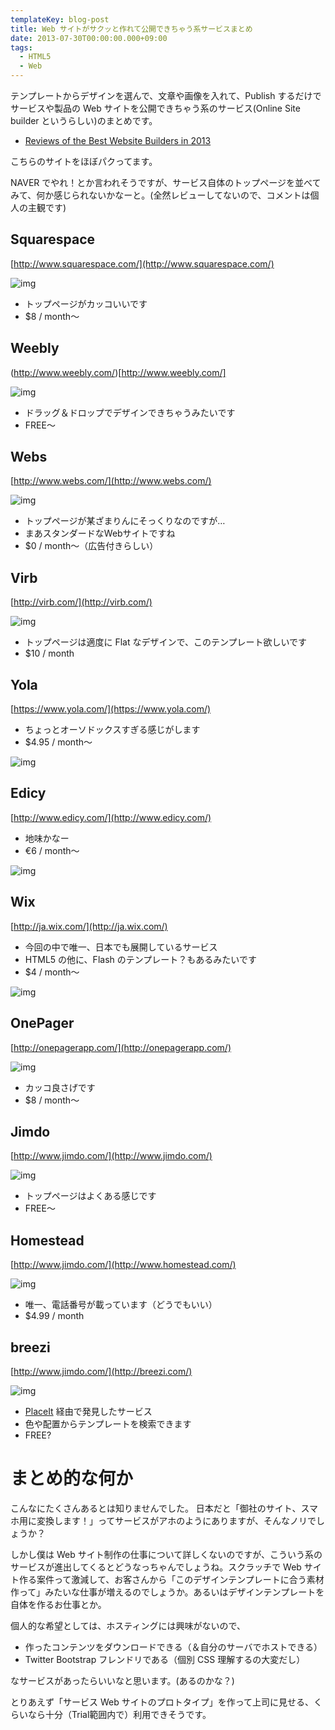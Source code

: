 ```yaml
---
templateKey: blog-post
title: Web サイトがサクッと作れて公開できちゃう系サービスまとめ
date: 2013-07-30T00:00:00.000+09:00
tags:
  - HTML5
  - Web
---
```

テンプレートからデザインを選んで、文章や画像を入れて、Publish するだけでサービスや製品の Web サイトを公開できちゃう系のサービス(Online Site builder というらしい)のまとめです。
<!--more-->
* [Reviews of the Best Website Builders in 2013](http://www.sitebuilderreport.com/)

こちらのサイトをほぼパクってます。

NAVER でやれ！とか言われそうですが、サービス自体のトップページを並べてみて、何か感じられないかなーと。(全然レビューしてないので、コメントは個人の主観です)

## Squarespace

[http://www.squarespace.com/](http://www.squarespace.com/)

![img](/img/posts/online_site_builder_reviews_01.png)

* トップページがカッコいいです
* $8 / month〜

## Weebly

(http://www.weebly.com/)[http://www.weebly.com/]

![img](/img/posts/online_site_builder_reviews_02.png)

* ドラッグ＆ドロップでデザインできちゃうみたいです
* FREE〜

## Webs

[http://www.webs.com/](http://www.webs.com/)

![img](/img/posts/online_site_builder_reviews_03.png)

* トップページが某ざまりんにそっくりなのですが…
* まあスタンダードなWebサイトですね
* $0 / month〜（広告付きらしい）

## Virb

[http://virb.com/](http://virb.com/) 

![img](/img/posts/online_site_builder_reviews_04.png)

* トップページは適度に Flat なデザインで、このテンプレート欲しいです
* $10 / month

## Yola

[https://www.yola.com/](https://www.yola.com/)

* ちょっとオーソドックスすぎる感じがします
* $4.95 / month〜

![img](/img/posts/online_site_builder_reviews_05.png)

## Edicy

[http://www.edicy.com/](http://www.edicy.com/)

* 地味かなー
* €6 / month〜

![img](/img/posts/online_site_builder_reviews_06.png)

## Wix

[http://ja.wix.com/](http://ja.wix.com/)

* 今回の中で唯一、日本でも展開しているサービス
* HTML5 の他に、Flash のテンプレート？もあるみたいです
* $4 / month〜

![img](/img/posts/online_site_builder_reviews_07.png)

## OnePager

[http://onepagerapp.com/](http://onepagerapp.com/)

![img](/img/posts/online_site_builder_reviews_08.png)

* カッコ良さげです
* $8 / month〜

## Jimdo

[http://www.jimdo.com/](http://www.jimdo.com/)

![img](/img/posts/online_site_builder_reviews_09.png)

* トップページはよくある感じです
* FREE〜

## Homestead

[http://www.jimdo.com/](http://www.homestead.com/)

![img](/img/posts/online_site_builder_reviews_10.png)

* 唯一、電話番号が載っています（どうでもいい）
* $4.99 / month

## breezi

[http://www.jimdo.com/](http://breezi.com/)

![img](/img/posts/online_site_builder_reviews_11.png)

* [PlaceIt](http://placeit.breezi.com/) 経由で発見したサービス
* 色や配置からテンプレートを検索できます
* FREE?

# まとめ的な何か

こんなにたくさんあるとは知りませんでした。
日本だと「御社のサイト、スマホ用に変換します！」ってサービスがアホのようにありますが、そんなノリでしょうか？

しかし僕は Web サイト制作の仕事について詳しくないのですが、こういう系のサービスが進出してくるとどうなっちゃんでしょうね。スクラッチで Web サイト作る案件って激減して、お客さんから「このデザインテンプレートに合う素材作って」みたいな仕事が増えるのでしょうか。あるいはデザインテンプレートを自体を作るお仕事とか。

個人的な希望としては、ホスティングには興味がないので、

* 作ったコンテンツをダウンロードできる（＆自分のサーバでホストできる）
* Twitter Bootstrap フレンドリである（個別 CSS 理解するの大変だし）

なサービスがあったらいいなと思います。(あるのかな？)

とりあえず「サービス Web サイトのプロトタイプ」を作って上司に見せる、くらいなら十分（Trial範囲内で）利用できそうです。
